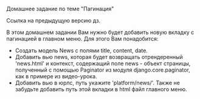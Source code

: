Домашнее задание по теме "Пагинация"

Ссылка на предыдущую версию дз.

В этом домашнем задании Вам нужно будет добавить новую вкладку с пагинацией в главном меню.
Для этого Вам понадобится:
- Создать модель News с полями title, content, date.
- Добавить вью news, которая будет возвращать отрендеренный 'news.html' и контекст, содержащий поле news - объект страницы, полученный с помощью Paginator из модуля django.core.paginator, как в примере из видео-урока.
- Добавить вью в юрлс, путь укажите 'platform/news/'.
Также не забудьте добавить путь этой вкладки в html файл главного меню.
